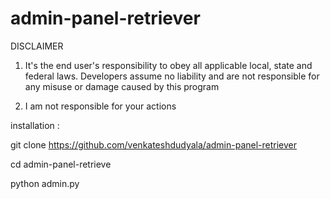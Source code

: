 # admin-panel-retriever
DISCLAIMER

1. It's the end user's responsibility to obey all applicable local, state and federal laws. 
Developers assume no liability and are not responsible for any misuse or damage caused by this program

2. I am not responsible for your actions

installation :

git clone https://github.com/venkateshdudyala/admin-panel-retriever

cd admin-panel-retrieve

python admin.py

